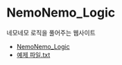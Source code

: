 # NemoNemo_Logic
네모네모 로직을 풀어주는 웹사이트
* [NemoNemo_Logic](https://seuha516.github.io/nemo-nemo-logic-js/NemoNemoLogic.html)  
* [예제 파일.txt](https://github.com/seuha516/nemo-nemo-logic-js/blob/main/test_input.txt)
 
